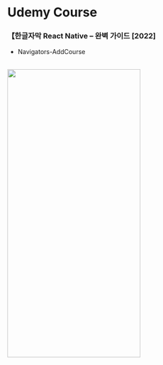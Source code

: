 # Udemy Course
### 【한글자막 React Native – 완벽 가이드 [2022]

- Navigators-AddCourse


<br>

<img src="https://user-images.githubusercontent.com/59243729/207927760-298e7d19-d692-445f-a0e1-587f29165d77.gif" width="300" height="648"/>

